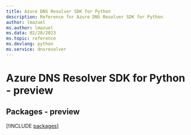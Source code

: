 ```yaml
---
title: Azure DNS Resolver SDK for Python
description: Reference for Azure DNS Resolver SDK for Python
author: lmazuel
ms.author: lmazuel
ms.data: 02/28/2023
ms.topic: reference
ms.devlang: python
ms.service: dnsresolver
---
```

# Azure DNS Resolver SDK for Python - preview
## Packages - preview
[!INCLUDE [packages](dns-resolver-index.md)]